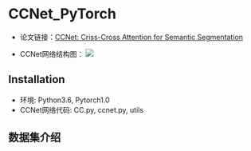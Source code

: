 # CCNet_PyTorch

- 论文链接：[CCNet: Criss-Cross Attention for Semantic Segmentation](http://cn.arxiv.org/pdf/1811.11721.pdf)

- CCNet网络结构图：
![](https://blog-1258986886.cos.ap-beijing.myqcloud.com/paper/18-3.jpg)

## Installation
- 环境: Python3.6, Pytorch1.0
- CCNet网络代码: CC.py, ccnet.py, utils

## 数据集介绍
